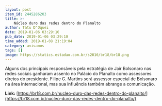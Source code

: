 ```yaml
---
layout: post
item_id: 2445286203
title: >-
    Núcleo duro das redes dentro do Planalto
author: Tatu D'Oquei
date: 2019-01-06 03:29:10
pub_date: 2019-01-06 03:29:10
time_added: 2019-01-08 21:19:04
category: avisamos
tags: []
image: https://statics.estadao.com.br/s2016/br18/br18.png
---
```


Alguns dos principais responsáveis pela estratégia de Jair Bolsonaro nas redes sociais ganharam assento no Palácio do Planalto como assessores diretos do presidente. Filipe G. Martins será assessor especial de Bolsonaro na área internacional, mas sua influência também abrange a comunicação.

**Link:** [https://br18.com.br/nucleo-duro-das-redes-dentro-do-planalto/](https://br18.com.br/nucleo-duro-das-redes-dentro-do-planalto/)

